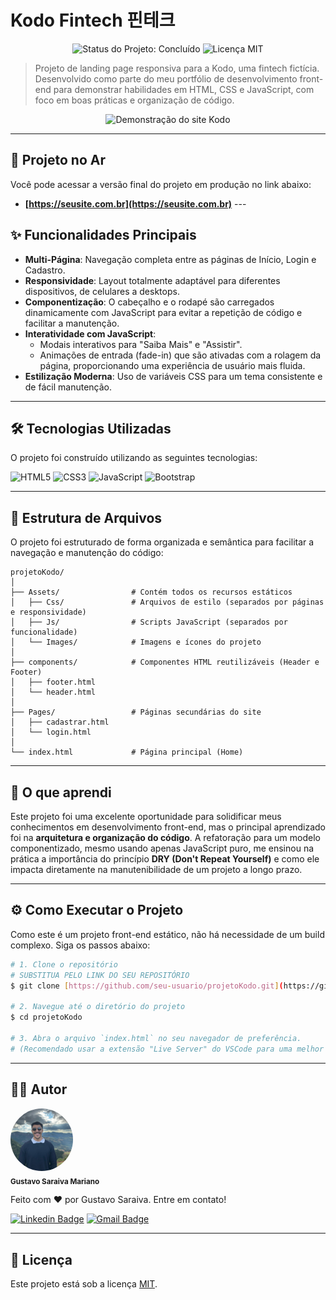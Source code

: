 # Kodo Fintech 핀테크

<p align="center">
  <img src="https://img.shields.io/badge/status-concluído-brightgreen" alt="Status do Projeto: Concluído">
  <img src="https://img.shields.io/badge/licença-MIT-blue" alt="Licença MIT">
</p>

> Projeto de landing page responsiva para a Kodo, uma fintech fictícia. Desenvolvido como parte do meu portfólio de desenvolvimento front-end para demonstrar habilidades em HTML, CSS e JavaScript, com foco em boas práticas e organização de código.

<p align="center">
  <img src="./projetoKodo/Assets/Images/gifApresentacao.gif" width="800px" alt="Demonstração do site Kodo">
</p>

---

## 🚀 Projeto no Ar

Você pode acessar a versão final do projeto em produção no link abaixo:

- **[https://seusite.com.br](https://seusite.com.br)** ---

## ✨ Funcionalidades Principais

- **Multi-Página**: Navegação completa entre as páginas de Início, Login e Cadastro.
- **Responsividade**: Layout totalmente adaptável para diferentes dispositivos, de celulares a desktops.
- **Componentização**: O cabeçalho e o rodapé são carregados dinamicamente com JavaScript para evitar a repetição de código e facilitar a manutenção.
- **Interatividade com JavaScript**:
  - Modais interativos para "Saiba Mais" e "Assistir".
  - Animações de entrada (fade-in) que são ativadas com a rolagem da página, proporcionando uma experiência de usuário mais fluida.
- **Estilização Moderna**: Uso de variáveis CSS para um tema consistente e de fácil manutenção.

---

## 🛠️ Tecnologias Utilizadas

O projeto foi construído utilizando as seguintes tecnologias:

![HTML5](https://img.shields.io/badge/HTML5-E34F26?style=for-the-badge&logo=html5&logoColor=white)
![CSS3](https://img.shields.io/badge/CSS3-1572B6?style=for-the-badge&logo=css3&logoColor=white)
![JavaScript](https://img.shields.io/badge/JavaScript-F7DF1E?style=for-the-badge&logo=javascript&logoColor=black)
![Bootstrap](https://img.shields.io/badge/Bootstrap-563D7C?style=for-the-badge&logo=bootstrap&logoColor=white)

---

## 📂 Estrutura de Arquivos

O projeto foi estruturado de forma organizada e semântica para facilitar a navegação e manutenção do código:

```
projetoKodo/
│
├── Assets/                # Contém todos os recursos estáticos
│   ├── Css/               # Arquivos de estilo (separados por páginas e responsividade)
│   ├── Js/                # Scripts JavaScript (separados por funcionalidade)
│   └── Images/            # Imagens e ícones do projeto
│
├── components/            # Componentes HTML reutilizáveis (Header e Footer)
│   ├── footer.html
│   └── header.html
│
├── Pages/                 # Páginas secundárias do site
│   ├── cadastrar.html
│   └── login.html
│
└── index.html             # Página principal (Home)
```

---

## 🧠 O que aprendi

Este projeto foi uma excelente oportunidade para solidificar meus conhecimentos em desenvolvimento front-end, mas o principal aprendizado foi na **arquitetura e organização do código**. A refatoração para um modelo componentizado, mesmo usando apenas JavaScript puro, me ensinou na prática a importância do princípio **DRY (Don't Repeat Yourself)** e como ele impacta diretamente na manutenibilidade de um projeto a longo prazo.

---

## ⚙️ Como Executar o Projeto

Como este é um projeto front-end estático, não há necessidade de um build complexo. Siga os passos abaixo:

```bash
# 1. Clone o repositório
# SUBSTITUA PELO LINK DO SEU REPOSITÓRIO
$ git clone [https://github.com/seu-usuario/projetoKodo.git](https://github.com/seu-usuario/projetoKodo.git)

# 2. Navegue até o diretório do projeto
$ cd projetoKodo

# 3. Abra o arquivo `index.html` no seu navegador de preferência.
# (Recomendado usar a extensão "Live Server" do VSCode para uma melhor experiência)
```

---

## 👨‍💻 Autor

<p>
    <img style="border-radius: 50%;" src="./projetoKodo/Assets/Images/perfil.jpg" width="100px;" alt="Foto de Gustavo Saraiva"/>
    <br />
    <sub><b>Gustavo Saraiva Mariano</b></sub>
</p>

Feito com ❤️ por Gustavo Saraiva. Entre em contato!

[![Linkedin Badge](https://img.shields.io/badge/-Gustavo%20Saraiva-blue?style=flat-square&logo=Linkedin&logoColor=white&link=https://www.linkedin.com/in/gustavo-saraiva-mariano/)](https://www.linkedin.com/in/gustavo-saraiva-mariano/)
[![Gmail Badge](https://img.shields.io/badge/-saraivaifes@gmail.com-c14438?style=flat-square&logo=Gmail&logoColor=white&link=mailto:saraivaifes@gmail.com)](mailto:saraivaifes@gmail.com)

---

## 📄 Licença

Este projeto está sob a licença [MIT](LICENSE).
